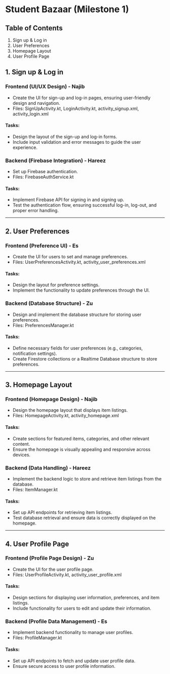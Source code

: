 # Student Bazaar (Milestone 1) 

## Table of Contents

1. Sign up & Log in
2. User Preferences
3. Homepage Layout
4. User Profile Page

## 1. Sign up & Log in

### Frontend (UI/UX Design) - Najib
- Create the UI for sign-up and log-in pages, ensuring user-friendly design and navigation.
- Files: SignUpActivity.kt, LoginActivity.kt, activity_signup.xml, activity_login.xml

#### Tasks:
- Design the layout of the sign-up and log-in forms.
- Include input validation and error messages to guide the user experience.

### Backend (Firebase Integration) - Hareez
- Set up Firebase authentication.
- Files: FirebaseAuthService.kt

#### Tasks:
- Implement Firebase API for signing in and signing up.
- Test the authentication flow, ensuring successful log-in, log-out, and proper error handling.

---

## 2. User Preferences

### Frontend (Preference UI) - Es
- Create the UI for users to set and manage preferences.
- Files: UserPreferencesActivity.kt, activity_user_preferences.xml

#### Tasks:
- Design the layout for preference settings.
- Implement the functionality to update preferences through the UI.

### Backend (Database Structure) - Zu
- Design and implement the database structure for storing user preferences.
- Files: PreferencesManager.kt

#### Tasks:
- Define necessary fields for user preferences (e.g., categories, notification settings).
- Create Firestore collections or a Realtime Database structure to store preferences.

---

## 3. Homepage Layout

### Frontend (Homepage Design) - Najib
- Design the homepage layout that displays item listings.
- Files: HomepageActivity.kt, activity_homepage.xml

#### Tasks:
- Create sections for featured items, categories, and other relevant content.
- Ensure the homepage is visually appealing and responsive across devices.

### Backend (Data Handling) - Hareez
- Implement the backend logic to store and retrieve item listings from the database.
- Files: ItemManager.kt

#### Tasks:
- Set up API endpoints for retrieving item listings.
- Test database retrieval and ensure data is correctly displayed on the homepage.

---

## 4. User Profile Page

### Frontend (Profile Page Design) - Zu
- Create the UI for the user profile page.
- Files: UserProfileActivity.kt, activity_user_profile.xml

#### Tasks:
- Design sections for displaying user information, preferences, and item listings.
- Include functionality for users to edit and update their information.

### Backend (Profile Data Management) - Es
- Implement backend functionality to manage user profiles.
- Files: ProfileManager.kt

#### Tasks:
- Set up API endpoints to fetch and update user profile data.
- Ensure secure access to user profile information.
